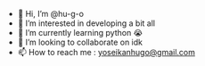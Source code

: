 - 👋 Hi, I’m @hu-g-o
- 👀 I’m interested in developing a bit all
- 🌱 I’m currently learning python 😭
- 💞️ I’m looking to collaborate on idk
- 📫 How to reach me : yoseikanhugo@gmail.com

<!---
hu-g-o/hu-g-o is a ✨ special ✨ repository because its `README.md` (this file) appears on your GitHub profile.
You can click the Preview link to take a look at your changes.
--->
